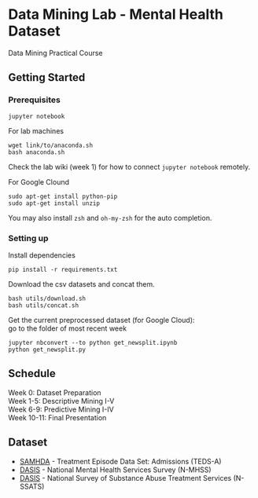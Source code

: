 # Data Mining Lab - Mental Health Dataset

Data Mining Practical Course

## Getting Started


### Prerequisites


```
jupyter notebook
```

For lab machines  

```
wget link/to/anaconda.sh
bash anaconda.sh
```
Check the lab wiki (week 1) for how to connect `jupyter notebook` remotely.



For Google Clound

```
sudo apt-get install python-pip
sudo apt-get install unzip
```
You may also install `zsh` and `oh-my-zsh` for the auto completion.

### Setting up

Install dependencies
```
pip install -r requirements.txt
```

Download the csv datasets and concat them. 
```
bash utils/download.sh
bash utils/concat.sh 
```
Get the current preprocessed dataset (for Google Cloud):   
go to the folder of most recent week 
```
jupyter nbconvert --to python get_newsplit.ipynb
python get_newsplit.py
```

## Schedule
Week 0: Dataset Preparation   
Week 1-5: Descriptive Mining I-V   
Week 6-9: Predictive Mining I-IV   
Week 10-11: Final Presentation   

## Dataset

* [SAMHDA](http://datafiles.samhsa.gov/study-series/treatment-episode-data-set-admissions-teds-nid13518) - Treatment Episode Data Set: Admissions (TEDS-A)
* [DASIS](https://wwwdasis.samhsa.gov/dasis2/nmhss.htm) - National Mental Health Services Survey (N-MHSS)
* [DASIS](https://wwwdasis.samhsa.gov/dasis2/nssats.htm) - National Survey of Substance Abuse Treatment Services
(N-SSATS)

